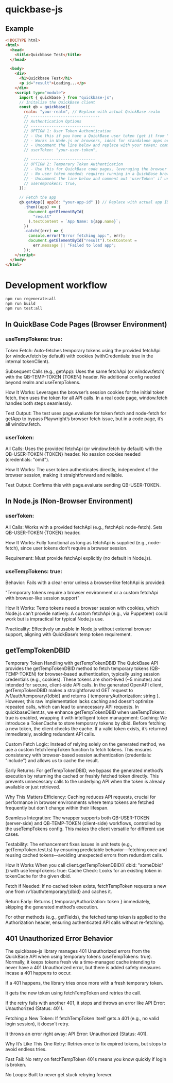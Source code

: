 # quickbase-js

## Example

```html
<!DOCTYPE html>
<html>
  <head>
    <title>Quickbase Test</title>
  </head>

  <body>
    <div>
      <h1>Quickbase Test</h1>
      <p id="result">Loading...</p>
    </div>
    <script type="module">
      import { quickbase } from "quickbase-js";
      // Initalize the QuickBase client
      const qb = quickbase({
        realm: "your-realm", // Replace with actual QuickBase realm
        // ------------------------------
        // Authentication Options
        // ----------------------------
        // OPTION 1: User Token Authentication
        // - Use this if you have a QuickBase user token (get it from "My Profile" > "Manage User Tokens")
        // - Works in Node.js or browsers, ideal for standalone apps or testing outside QuickBase
        // - Uncomment the line below and replace with your token; comment out 'useTempTokens'
        // userToken: "your-user-token",

        // ----------------------------
        // OPTION 2: Temporary Token Authentication
        // - Use this for QuickBase code pages, leveraging the browser’s authenticated session
        // - No user token needed; requires running in a QuickBase browser context
        // - Uncomment the line below and comment out 'userToken' if using this option
        // useTempTokens: true,
      });

      // Fetch the app
      qb.getApp({ appId: "your-app-id" }) // Replace with actual app ID
        .then((app) => {
          document.getElementById(
            "result"
          ).textContent = `App Name: ${app.name}`;
        })
        .catch((err) => {
          console.error("Error fetching app:", err);
          document.getElementById("result").textContent =
            err.message || "Failed to load app";
        });
    </script>
  </body>
</html>
```

# Development workflow

```bash
npm run regenerate:all
npm run build
npm run test:all
```

## In QuickBase Code Pages (Browser Environment)

### useTempTokens: true:

Token Fetch: Auto-fetches temporary tokens using the provided fetchApi (or window.fetch by default) with cookies (withCredentials: true in the internal tokenClient).

Subsequent Calls (e.g., getApp): Uses the same fetchApi (or window.fetch) with the QB-TEMP-TOKEN {TOKEN} header. No additional config needed beyond realm and useTempTokens.

How It Works: Leverages the browser’s session cookies for the initial token fetch, then uses the token for all API calls. In a real code page, window.fetch handles both steps seamlessly.

Test Output: The test uses page.evaluate for token fetch and node-fetch for getApp to bypass Playwright’s browser fetch issue, but in a code page, it’s all window.fetch.

### userToken:

All Calls: Uses the provided fetchApi (or window.fetch by default) with the QB-USER-TOKEN {TOKEN} header. No session cookies needed (credentials: "omit").

How It Works: The user token authenticates directly, independent of the browser session, making it straightforward and reliable.

Test Output: Confirms this with page.evaluate sending QB-USER-TOKEN.

## In Node.js (Non-Browser Environment)

### userToken:

All Calls: Works with a provided fetchApi (e.g., fetchApi: node-fetch). Sets QB-USER-TOKEN {TOKEN} header.

How It Works: Fully functional as long as fetchApi is supplied (e.g., node-fetch), since user tokens don’t require a browser session.

Requirement: Must provide fetchApi explicitly (no default in Node.js).

### useTempTokens: true:

Behavior: Fails with a clear error unless a browser-like fetchApi is provided:

"Temporary tokens require a browser environment or a custom fetchApi with browser-like session support"

How It Works: Temp tokens need a browser session with cookies, which Node.js can’t provide natively. A custom fetchApi (e.g., via Puppeteer) could work but is impractical for typical Node.js use.

Practicality: Effectively unusable in Node.js without external browser support, aligning with QuickBase’s temp token requirement.

## getTempTokenDBID

Temporary Token Handling with getTempTokenDBID
The QuickBase API provides the getTempTokenDBID method to fetch temporary tokens (QB-TEMP-TOKEN) for browser-based authentication, typically using session credentials (e.g., cookies). These tokens are short-lived (~5 minutes) and intended for secure, client-side API calls. In the generated OpenAPI client, getTempTokenDBID makes a straightforward GET request to /v1/auth/temporary/{dbid} and returns { temporaryAuthorization: string }. However, this raw implementation lacks caching and doesn’t optimize repeated calls, which can lead to unnecessary API requests.
In quickbaseClient.ts, we enhance getTempTokenDBID when useTempTokens: true is enabled, wrapping it with intelligent token management:
Caching: We introduce a TokenCache to store temporary tokens by dbid. Before fetching a new token, the client checks the cache. If a valid token exists, it’s returned immediately, avoiding redundant API calls.

Custom Fetch Logic: Instead of relying solely on the generated method, we use a custom fetchTempToken function to fetch tokens. This ensures consistency with browser-based session authentication (credentials: "include") and allows us to cache the result.

Early Returns: For getTempTokenDBID, we bypass the generated method’s execution by returning the cached or freshly fetched token directly. This prevents unnecessary calls to the underlying API when the token is already available or just retrieved.

Why This Matters
Efficiency: Caching reduces API requests, crucial for performance in browser environments where temp tokens are fetched frequently but don’t change within their lifespan.

Seamless Integration: The wrapper supports both QB-USER-TOKEN (server-side) and QB-TEMP-TOKEN (client-side) workflows, controlled by the useTempTokens config. This makes the client versatile for different use cases.

Testability: The enhancement fixes issues in unit tests (e.g., getTempToken.test.ts) by ensuring predictable behavior—fetching once and reusing cached tokens—avoiding unexpected errors from redundant calls.

How It Works
When you call client.getTempTokenDBID({ dbid: "someDbid" }) with useTempTokens: true:
Cache Check: Looks for an existing token in tokenCache for the given dbid.

Fetch if Needed: If no cached token exists, fetchTempToken requests a new one from /v1/auth/temporary/{dbid} and caches it.

Return Early: Returns { temporaryAuthorization: token } immediately, skipping the generated method’s execution.

For other methods (e.g., getFields), the fetched temp token is applied to the Authorization header, ensuring authenticated API calls without re-fetching.

## 401 Unauthorized Error Behavior

The quickbase-js library manages 401 Unauthorized errors from the QuickBase API when using temporary tokens (useTempTokens: true). Normally, it keeps tokens fresh via a time-managed cache intending to never have a 401 Unauthorized error, but there is added safety measures incase a 401 happens to occur.

If a 401 happens, the library tries once more with a fresh temporary token.

It gets the new token using fetchTempToken and retries the call.

If the retry fails with another 401, it stops and throws an error like API Error: Unauthorized (Status: 401).

Fetching a New Token:
If fetchTempToken itself gets a 401 (e.g., no valid login session), it doesn’t retry.

It throws an error right away: API Error: Unauthorized (Status: 401).

Why It’s Like This
One Retry: Retries once to fix expired tokens, but stops to avoid endless tries.

Fast Fail: No retry on fetchTempToken 401s means you know quickly if login is broken.

No Loops: Built to never get stuck retrying forever.
